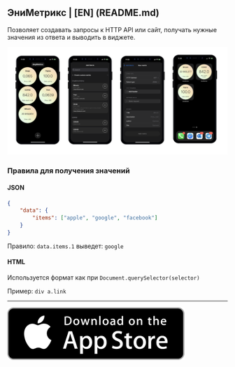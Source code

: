 ## ЭниМетрикс | [EN] (README.md)

Позволяет создавать запросы к HTTP API или сайт, получать нужные значения из ответа и выводить в виджете.

![Preview](preview.png)

### Правила для получения значений

#### JSON


``` json
{
	"data": {
		"items": ["apple", "google", "facebook"]
	}
}
```

Правило: `data.items.1` выведет: `google`


#### HTML

Используется формат как при `Document.querySelector(selector)`

Пример: `div a.link`

______

[![AppStore](appstore.png)](https://apps.apple.com/us/app/anymetrics/id1609900961)